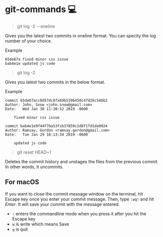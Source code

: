 # git-commands :computer:	


> git log -2 --oneline

Gives you the latest two commits in oneline format. You can specity the log number of your choice. 

Example
```
65de67a fixed minor css issue
bab4e1e updated js code
```

> git log -2 

Gives you latest two commits in the below format.

Example
```
commit 65de67acc0d57dc8fx69b5396450c47d26c54bb2
Author: John, Snow <john.snow@gmail.com>
Date:   Wed Jan 30 11:38:52 2019 -0600

    fixed minor css issue

commit bab4e1e9f44f7ba53fsb37859c2d8f1fd1de0924
Author: Ramsay, Gordon <ramsay.gordon@gmail.com>
Date:   Tue Jan 29 16:13:34 2019 -0600

    updated js code
```


> git reset HEAD~1

Deletes the commit history and unstages the files from the previous commit. In other words, it uncommits. 

## For macOS
If you want to close the commit message window on the terminal, hit Escape key once you enter your commit message. Then, type `:wq!` and hit *Enter*. It will save your commit with the message entered. 
- `:` enters the commandline mode when you press it after you hit the Escape key
- `w` is write which means Save
- `q` is quit